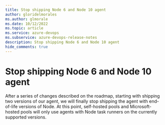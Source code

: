 ```yaml
---
title: Stop shipping Node 6 and Node 10 agent
author: gloridelmorales
ms.author: glmorale
ms.date: 10/12/2022
ms.topic: article
ms.service: azure-devops
ms.subservice: azure-devops-release-notes
description: Stop shipping Node 6 and Node 10 agent
hide_comments: true
---
```


# Stop shipping Node 6 and Node 10 agent

After a series of changes described on the roadmap, starting with shipping two versions of our agent, we will finally stop shipping the agent with end-of-life versions of Node. At this point, self-hosted pools and Microsoft-hosted pools will only use agents with Node task runners on the currently supported versions.
